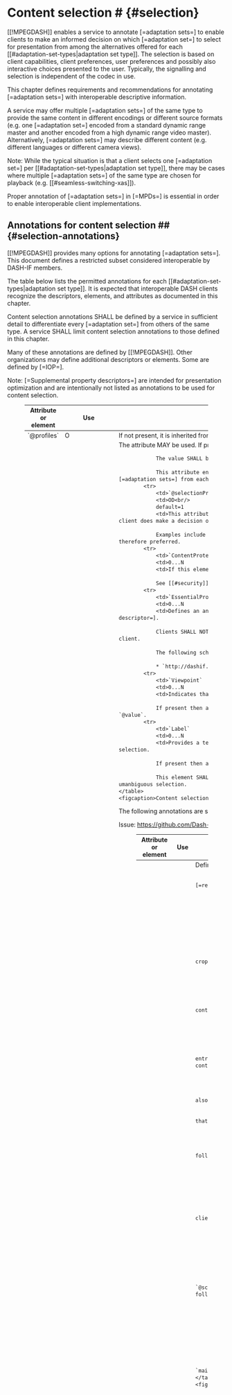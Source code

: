 # Content selection # {#selection}

[[!MPEGDASH]] enables a service to annotate [=adaptation sets=] to enable clients to make an informed decision on which [=adaptation set=] to select for presentation from among the alternatives offered for each [[#adaptation-set-types|adaptation set type]]. The selection is based on client capabilities, client preferences, user preferences and possibly also interactive choices presented to the user. Typically, the signalling and selection is independent of the codec in use.

This chapter defines requirements and recommendations for annotating [=adaptation sets=] with interoperable descriptive information.

A service may offer multiple [=adaptation sets=] of the same type to provide the same content in different encodings or different source formats (e.g. one [=adaptation set=] encoded from a standard dynamic range master and another encoded from a high dynamic range video master). Alternatively, [=adaptation sets=] may describe different content (e.g. different languages or different camera views).

Note: While the typical situation is that a client selects one [=adaptation set=] per [[#adaptation-set-types|adaptation set type]], there may be cases where multiple [=adaptation sets=] of the same type are chosen for playback (e.g. [[#seamless-switching-xas]]).

Proper annotation of [=adaptation sets=] in [=MPDs=] is essential in order to enable interoperable client implementations.

## Annotations for content selection ## {#selection-annotations}

[[!MPEGDASH]] provides many options for annotating [=adaptation sets=]. This document defines a restricted subset considered interoperable by DASH-IF members.

The table below lists the permitted annotations for each [[#adaptation-set-types|adaptation set type]]. It is expected that interoperable DASH clients recognize the descriptors, elements, and attributes as documented in this chapter.

Content selection annotations SHALL be defined by a service in sufficient detail to differentiate every [=adaptation set=] from others of the same type. A service SHALL limit content selection annotations to those defined in this chapter.

Many of these annotations are defined by [[!MPEGDASH]]. Other organizations may define additional descriptors or elements. Some are defined by [=IOP=].

Note: [=Supplemental property descriptors=] are intended for presentation optimization and are intentionally not listed as annotations to be used for content selection.

<figure>
	<table class="data">
		<thead>
			<tr>
				<th>Attribute or element
				<th>Use
				<th>Usage requirements
		<tbody>
			<tr>
				<td>`@profiles`
				<td>O
				<td>If not present, it is inherited from the [=MPD=] or [=period=]. This may be used for example to signal extensions for new media profiles in the MPD.
			<tr>
				<td>`@group`
				<td>OD<br/>
				default=unique (see [[!MPEGDASH]])
				<td>The attribute MAY be used. If present, it SHALL be greater than 0.

				The value SHALL be different for different [=adaptation set=] types and MAY be different for [=adaptation sets=] of the same type.

				This attribute enables a service to define logical groupings of [=adaptation sets=]. A client SHALL select either zero or one [=adaptation sets=] from each group.
			<tr>
				<td>`@selectionPriority`
				<td>OD<br/>
				default=1
				<td>This attribute SHOULD be used to expresses the preferences of the service on selecting [=adaptation sets=] for which the DASH client does make a decision otherwise.

				Examples include two video codecs providing the same content, but one of the two provides higher compression efficiency and is therefore preferred.
			<tr>
				<td>`ContentProtection`
				<td>0...N
				<td>If this element is present, then the content is protected. If not present, no content protection is applied.

				See [[#security]]
			<tr>
				<td>`EssentialProperty`
				<td>0...N
				<td>Defines an annotation that is considered essential for processing the [=adaptation set=]. See also [=essential property descriptor=].

				Clients SHALL NOT select [=adaptation sets=] that are annotated with any instances of this element that are not understood by the client.

				The following schemes are expected to be recognized by a client independent of the [=adaptation set=] type:

				* `http://dashif.org/guidelines/trickmode` (see [[#trickmode]])
			<tr>
				<td>`Viewpoint`
				<td>0...N
				<td>Indicates that [=adaptation set=] differentiates by a different viewpoint or combination of viewpoints.

				If present then all [=adaptation sets=] of the same type SHALL carry this descriptor with the same `@schemeIdUri` and different `@value`.
			<tr>
				<td>`Label`
				<td>0...N
				<td>Provides a textual description of the content. This element SHOULD be used if content author expects a client to support a UI for selection.

				If present then all [=adaptation sets=] of the same type SHALL carry this element with different values.

				This element SHALL NOT be used as the sole differentiating element, as scenarios with no user interaction must still lead to umanbiguous selection.
	</table>
	<figcaption>Content selection annotations for any [=adaptation set=] type.</figcaption>
</figure>

The following annotations are specific to an [=adaptation set=] type.

Issue: https://github.com/Dash-Industry-Forum/DASH-IF-IOP/issues/274

<figure>
	<table class="data">
		<thead>
			<tr>
				<th>Attribute or element
				<th>Use
				<th>Usage requirements specific to [=video adaptation sets=]
		<tbody>
			<tr>
				<td>`@codecs`
				<td>1...N
				<td>Defines the codec that is necessary to present one or more [=representations=] in an [=adaptation set=].

				This attribute can be present on either the [=adaptation set=] level (as a single value) or the [=representation=] level (in which case multiple values might be present).

				See [[#codecs]] for a description of interoperable codecs.
			<tr>
				<td>`@par`
				<td>M
				<td>The display aspect ratio at which content is intended to be displayed.
			<tr>
				<td>`@maxWidth`
				<td>O
				<td>This attribute should be present to express the maximum width in samples after decoder sample cropping of any [=representation=] contained in the [=adaptation set=].

				The value should be the maximum horizontal sample count of any SPS in the contained bitstream.
			<tr>
				<td>`@maxHeight`
				<td>O
				<td>This attribute should be present to express the maximum height in pixel of any [=representation=] contained in the [=adaptation set=].

				The value should be the maximum horizontal sample count of any SPS in the contained bitstream.
			<tr>
				<td>`@maxFrameRate`
				<td>O
				<td>This attribute should be present to express the maximum frame rate, i.e. the maximum value of any entry in the decoder configuration record of the signaled frame rate, if constant frame rate is provided. contained in the [=adaptation set=].
			<tr>
				<td>`EssentialProperty`
				<td>0...N
				<td>Defines an annotation that is considered essential for processing the [=adaptation set=]. See also [=essential property descriptor=].

				Clients SHALL NOT select [=adaptation sets=] that are annotated with any instances of this element that are not understood by the client.

				The following schemes are expected to be recognized by a client for [=video adaptation sets=]:

				* `urn:mpeg:mpegB:cicp:<Parameter>` as defined in [[!iso23001-8]] and `<Parameter>` being one of the following: `ColourPrimaries`, `TransferCharacteristics`, or `MatrixCoefficients`
			<tr>
				<td>`Accessibility`
				<td>0...N
				<td>Defines the type of accessibility-relevant content present in the [=adaptation set=].

				The set of descriptors SHALL be restricted to the following:

				* The "Role" scheme as defined by [[!MPEGDASH]], with `@schemeIdUri="urn:mpeg:dash:role:2011"`. A client is expected to recognize the following values when this scheme is used in the `Accessibility` descriptor:
					* `sign`
					* `caption`
				* The CEA-608 scheme with `@schemeIdUri="urn:scte:dash:cc:cea-608:2015"` (see [[#codecs-cea608]])
			<tr>
				<td>`Role`
				<td>0...N
				<td>Defines the role of the content in the [=adaptation set=].

				The set of descriptors SHALL be restricted to the "Role" scheme as defined by [[!MPEGDASH]] with `@schemeIdUri="urn:mpeg:dash:role:2011"` MAY be used for differentiation. A client is expected to recognize the following values when this scheme is used in the `Role` descriptor:

				* `caption`
				* `subtitle`
				* `main`
				* `alternate`
				* `supplementary`
				* `sign`
				* `emergency`

				Clients SHALL consider there to be an implicit Role descriptor with the "Role" scheme and the value `main` if no explicitly defined Role descriptor with the "Role" scheme is present.
	</table>
	<figcaption>Annotations for [=video adaptation sets=].</figcaption>
</figure>

<figure>
	<table class="data">
		<thead>
			<tr>
				<th>Attribute or element
				<th>Use
				<th>Usage requirements specific to [=audio adaptation sets=]
		<tbody>
			<tr>
				<td>`@codecs`
				<td>1...N
				<td>Defines the codec that is necessary to present one or more [=representations=] in an [=adaptation set=].

				This attribute can be present on either the [=adaptation set=] level (as a single value) or the [=representation=] level (in which case multiple values might be present).

				See [[#codecs]] for a description of interoperable codecs.
			<tr>
				<td>`@lang`
				<td>M
				<td>The language of the audio stream.
			<tr>
				<td>`@audioSamplingRate`
				<td>M
				<td>The audio sampling rate.
			<tr>
				<td>`AudioChannelConfiguration`
				<td>1...N
				<td>specifies information about the audio channel configuration.  The following schemes are expected to be recognized by a client:

				* `urn:mpeg:dash:23003:3:audio_channel_configuration:2011` as defined in [[!MPEGDASH]].
				* `urn:mpeg:mpegB:cicp:ChannelConfiguration` as defined in [[!iso23001-8]].
				* `tag:dolby.com,2014:dash:audio_channel_configuration:2011` as defined [in the DASH-IF identifier registry](https://dashif.org/identifiers/audio_source_metadata/)
			<tr>
				<td>`EssentialProperty`
				<td>0...N
				<td>Defines an annotation that is considered essential for processing the [=adaptation set=]. See also [=essential property descriptor=].

				Clients SHALL NOT select [=adaptation sets=] that are annotated with any instances of this element that are not understood by the client.

				The following schemes are expected to be recognized by a client for audio [=adaptation sets=]:

				* `urn:mpeg:dash:audio-receiver-mix:2014` as defined in [[!MPEGDASH]]
			<tr>
				<td>`Accessibility`
				<td>0...N
				<td>Defines the type of accessibility-relevant content present in the [=adaptation set=].

				The set of descriptors SHALL be restricted to the "Role" scheme as defined by [[!MPEGDASH]], with `@schemeIdUri="urn:mpeg:dash:role:2011"`. A client is expected to recognize the following values when this scheme is used in the `Accessibility` descriptor:

				* `description`
				* `enhanced-audio-intelligibility`
			<tr>
				<td>`Role`
				<td>0...N
				<td>The set of descriptors SHALL be restricted to the "Role" scheme as defined by [[!MPEGDASH]] with `@schemeIdUri="urn:mpeg:dash:role:2011"` MAY be used for differentiation. A client is expected to recognize the following values when this scheme is used in the `Role` descriptor:

				* `main`
				* `alternate`
				* `supplementary`
				* `commentary`
				* `dub`
				* `emergency`

				Clients SHALL consider there to be an implicit Role descriptor with the "Role" scheme and the value `main` if no explicitly defined Role descriptor with the "Role" scheme is present.
	</table>
	<figcaption>Annotations for [=audio adaptation sets=].</figcaption>
</figure>

<figure>
	<table class="data">
		<thead>
			<tr>
				<th>Attribute or element
				<th>Use
				<th>Usage requirements specific to [=text adaptation sets=]
		<tbody>
			<tr>
				<td>`@codecs`
				<td>0...N
				<td>Defines the codec that is necessary to present one or more [=representations=] in an [=adaptation set=].

				This attribute can be present on either the [=adaptation set=] level (as a single value) or the [=representation=] level (in which case multiple values might be present).

				The attribute SHALL be present, except when [=IOP=] does not define a `@codecs` value for the used text codec and encapsulation mode combination, in which case it SHALL be omitted.

				See [[#codecs]] for a description of interoperable codecs.
			<tr>
				<td>`@lang`
				<td>M
				<td>The text language.
			<tr>
				<td>`Accessibility`
				<td>0...N
				<td>Defines the type of accessibility-relevant content present in the [=adaptation set=].

				The set of descriptors SHALL be restricted to the "Role" scheme as defined by [[!MPEGDASH]], with `@schemeIdUri="urn:mpeg:dash:role:2011"`. A client is expected to recognize the following values when this scheme is used in the `Accessibility` descriptor:

				* `sign`
				* `caption`
			<tr>
				<td>`Role`
				<td>0...N
				<td>Defines the role of the content in the [=adaptation set=].

				The set of descriptors SHALL be restricted to the "Role" scheme as defined by [[!MPEGDASH]] with `@schemeIdUri="urn:mpeg:dash:role:2011"` MAY be used for differentiation. A client is expected to recognize the following values when this scheme is used in the `Role` descriptor:

				* `main`
				* `alternate`
				* `subtitle`
				* `supplementary`
				* `commentary`
				* `dub`
				* `description`
				* `emergency`

				Clients SHALL consider there to be an implicit Role descriptor with the "Role" scheme and the value `main` if no explicitly defined Role descriptor with the "Role" scheme is present.
	</table>
	<figcaption>Annotations for [=text adaptation sets=].</figcaption>
</figure>

## Content model ## {#selection-model}

In order to support the content author in providing content in a consistent manner, this chapter provides a conceptual content model for DASH content in one [=period=] of an [=MPD=]. The content may be described by an [=asset identifier=] as a whole and may contain different [[#adaptation-set-types|adaptation set types]].

<figure>
	<img src="Images/ContentModelForSelection.png" />
	<figcaption>Model for content selection.</figcaption>
</figure>

Within each [=adaptation set=] type, the content author may want to offer alternative content that is time-aligned but where each alternative represents different content (e.g. multiple camera angles). Automatic selection of the alternative content is not expected to be done by the DASH client as the client would not have sufficient information to make such decisions. However, the selection is expected to be done by communication with an application or the user, typically using a user interface appropriate for selection.

In the absence of user indication to select from among the alternatives, the DASH client still needs to select content to be presented. A DASH service must therefore signal the preferred default content. The preferred content is referred to as <dfn>main content</dfn>, whereas any content that is not [=main content=] is referred to as <dfn>alternative content</dfn>. There may be multiple alternatives which may need to be distinguished. See [[#selection-alternative-content]].

Furthermore, it may be that content of different [[#adaptation-set-types|adaptation set types] is linked by the content author, to express that two content of different [=adaptation set=] type are preferably played together. We define <dfn>associated content</dfn> for this purpose. As an example, there may be a main commentator associated with the main camera view, but for a different camera view, a different associated commentary is provided. See [[#selection-associated-content]].

In addition to semantical content level differentiation, each [=alternative content=] may be provided in different variants, based on content preparation properties (downmix, subsampling, translation, suitable for trick mode, etc.), client preferences (decoding or rendering preferences, e.g. codec), client capabilities (DASH profile support, decoding capabilities, rendering capabilities) or user preferences (accessibility, language, etc.). Both [=main content=] and [=alternative content=] in all their variants are differentiated in the [=MPD=] as defined in [[#selection-annotations]].

### Signaling alternative content ### {#selection-alternative-content}

If a [=period=] contains alternative content for one [=adaptation set=] type , then the alternatives SHALL be differentiated according to [[#selection-annotations]] and one of the alternatives SHALL be provided as [=main content=].

[=Main content=] is signaled by using the `Role` descriptor with scheme `urn:mpeg:dash:role:2011` and value set to `main`. Alternative content is signaled by using the `Role` descriptor with scheme `urn:mpeg:dash:role:2011` and value set to `alternative`.

### Signaling associated content ### {#selection-associated-content}

A `Viewpoint` descriptor with the same `@schemeIdUri` and `@value` SHALL be used by services to signal [=associated content=].

Clients SHALL use identical `Viewpoint` descriptors for determining associated content even if they do not understand the `@schemeIdUri`.

## Client processing reference model ## {#selection-clientprocessing}

The following client model serves two purposes:

* In the absence of other information, the following client model may be implemented in a DASH client for the purpose of selection of [=adaptation set=] for playout
* A content author may use the model to verify that the annotation is properly done in order to get the desired client behaviour.

In the model it is assumed that the client can get sufficient information on at least the following properties:

* For each codec in the `@codecs` string, the DASH client can get information if the media playback platform can decode the codec as described in the string. The answer should be yes or no.
* For each DRM system in the `ContentProtection` element string, the DASH client can get information if the media playback platform can handle this content protection scheme as described in the string. The answer should be yes or no.
* the DASH client can get information on the media playback platform and rendering capabilities in terms of of
	* the maximum spatial resolution for video that can be handled
	* the maximum frame rate for video that can be handled
	* the audio channel configuration of the audio system
	* the audio sampling rate of the audio system
* the preferred language of the system
* Accessibility settings for captions, subtitles, audio description, enhanced audio intelligibility,
* Potentially preferences on media playback and rendering of the platform

Note: If any of these functionalities are not fulfilled, then the client may still be functional, but it may not result in the full experience as provided by the content author. As an example, if the DASH client cannot determine the preferred language, it may just use the selection priority for language selection.

The DASH client uses the MPD and finds the [=period=] that it likes to join, typically the first one for On-Demand content and the one at the live edge for live content. In order to select the media to be played, the DASH client assumes that the content is offered according to the content model above.

1. The DASH client looks for [=main content=], i.e. any [=adaptation set=] with annotation `Role@schemeIdUri="urn:mpeg:dash:role:2011"` and  `Role@value="alternative"` is excluded initially for selection. Note that in this model it is assumed that immediate startup is desired. If the DASH client wants to go over the alternatives upfront before starting the service, then the sequence is slightly different, but still follows the remaining principles.
1. DASH Client checks each [=adaptation set=] for the supported capabilities of the platform. If any of the capabilities are not supported, then the [=adaptation set=] is excluded from the selection process.
	* Codec support
	* DRM support
	* Rendering capabilities
1. The DASH client checks if it supports for CEA-608 rendering as defined in clause [[#codecs-cea608]]. If not supported, any accessibility descriptor with `@schemeIdUri="urn:scte:dash:cc:cea-608:2015"` is removed. Note that the [=adaptation set=] is maintained as it may used for regular video decoding.
1. DASH Client checks is there are any specific settings for accessibility in the user preferences
	* If captions are requested by the system, the DASH client extracts
		* all video [=adaptation sets=] that have an `Accessibility` descriptor assigned with either the `@schemeIdUri="urn:mpeg:dash:role:2011"` and `@value="caption"` or `@schemeIdUri="urn:scte:dash:cc:cea-608:2015"` (burned-in captions and SEI-based), as well as
			*  all [=text adaptation sets=] that have an `Accessibility` descriptor assigned with either the `@schemeIdUri="urn:mpeg:dash:role:2011"` and `@value="caption"`
			* and makes those available for [=adaptation sets=] that can be selected by the DASH client for caption support.
		* If multiple [=text adaptation sets=] remain, the DASH client removes all [=adaptation sets=] from the selection that are not in the preferred language, if language settings are provided in the system. If no language settings in the system are provided, or none of the [=adaptation sets=] meets the preferred languages, none of the [=adaptation sets=] are removed from the selection. Any [=adaptation sets=] that do not contain language annotation are removed, if any of the remaining [=adaptation sets=] provides proper language settings.
		* If still multiple [=text adaptation sets=] remain, then the ones with the highest value of `@selectionPriority` are chosen.
		* If still multiple [=text adaptation sets=] remain, then the DASH client makes a random choice on which caption to enable.
	* else if no captions are requested
		* the `Accessibility` element signaling captions may be removed from the [=adaptation set=] before continuing the selection.
	* If sign language is requested
		* all [=video adaptation sets=] that have an `Accessibility` descriptor assigned with `@schemeIdUri="urn:mpeg:dash:role:2011"` and `@value="sign"` are made available for sign language support.
	* else if no sign language is requested
		* the [=adaptation set=] signaling sign language with the `Accessibility` element may be removed from the [=adaptation set=] before continuing the selection
	* If audio descriptions are requested
		* all [=video adaptation sets=] that have an `Accessibility` descriptor assigned with `@schemeIdUri="urn:mpeg:dash:role:2011"` and `@value="description"` are made available for audio description support.
	* else if no audio descriptions are requested
		* the [=adaptation set=] signaling audio descriptions with the  `Accessibility` element may be removed from the [=adaptation set=] before continuing the selection.
	*  If enhanced audio intelligibility is requested
		* all [=audio adaptation sets=] that have an `Accessibility` descriptor assigned with `@schemeIdUri="urn:mpeg:dash:role:2011"` and `@value="enhanced-audio-intelligibility"` are made available for enhanced audio intelligibility support.
	* else if no enhanced audio intelligibility is requested
		* the `Accessibility` element may be removed from the [=adaptation set=] before continuing the selection.
1. If video rendering is enabled, based on the remaining [=video adaptation sets=] the client selects one as follows:
	* Any [=adaptation set=] for which an [=essential property descriptor=] is present for which the scheme or value is not understood by the DASH client, is excluded from the selection
	* Any [=adaptation set=] for which an [=essential property descriptor=] is present for which the scheme is `http://dashif.org/guidelines/trickmode`, is excluded from the initial selection
	* If still multiple [=video adaptation sets=] remain, then the ones with the highest value of `@selectionPriority` is chosen.
	* If still multiple [=video adaptation sets=] remain, then the DASH client makes a choice for itself, possibly on a random basis.
	* Note that an [=adaptation set=] selection may include multiple [=adaptation sets=], if [[#seamless-switching-xas|adaptation set switching]] is signaled. However, the selection is done for only one [=adaptation set=].
1. If audio rendering is enabled, based on the remaining [=audio adaptation sets=] the client selects one as follows:
	* Any [=adaptation set=] for which an [=essential property descriptor=] is present for which the scheme or value is not understood by the DASH client, is excluded from the selection
	* If multiple [=audio adaptation sets=] remain, the DASH client removes all [=adaptation sets=] from the selection that are not in the preferred language, if language settings are provided in the system. If no language settings in the system are provided, or none of the [=adaptation sets=] meets the preferred languages, none of the [=adaptation sets=] are removed from the selection. Any [=adaptation set=] that does not contain language annotation are removed, if any of the remaining [=adaptation sets=] provides proper language settings
	* If still multiple [=audio adaptation sets=] remain, then the ones with the highest value of `@selectionPriority` are chosen
	* If still multiple [=audio adaptation sets=] remain, then the DASH client makes a choice for itself, possibly on a random basis
	* Note that an [=adaptation set=] may include multiple [=adaptation sets=], if [[#seamless-switching-xas|adaptation set switching]] or receiver mix is signaled. However, the selection is done for only one [=adaptation set=].
1. If text rendering is enabled, based on the [=text adaptation sets=] the client selects one as follows:
	* Any [=adaptation set=] for which an [=essential property descriptor=] is present for which the scheme or value is not understood by the DASH client, is excluded from the selection
	* If multiple [=text adaptation sets=] remain, the DASH client removes all [=adaptation sets=] from the selection that are not in the preferred language, if language settings are provided in the system. If no language settings in the system are provided, or none of the [=adaptation sets=] meets the preferred languages, none of the [=adaptation sets=] are removed from the selection. Any [=adaptation set=] that does not contain language annotation are removed, if any of the remaining [=adaptation sets=] provides proper language settings.
	* If still multiple [=text adaptation sets=] remain, then the ones with the highest value of `@selectionPriority` are chosen.
	* If still multiple [=text adaptation sets=] remain, then the DASH client makes a choice for itself, possibly on a random basis.
1. If the DASH client has the ability to possibly switch to alternative content, then alternative content may be selected either through the `Label` function or the `Viewpoint` functionality. This selection may be done dynamically during playout and the DASH client is expected to switch to the alternative content. Once all alternative content is selected, the procedures following from step 2 onwards apply.
1. At [=period=] boundary a DASH client initially looks for [[#timing-connectivity-continuity|period continuity or connectivity]], i.e. does the [=period=] include an [=adaptation set=] that is a continuation of the existing one. If not present it will go back to step 1 and execute the decision logic.